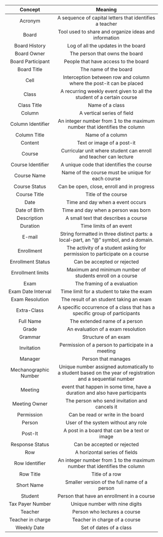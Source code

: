 |        Concept        |                                                   Meaning                                                   |
|:---------------------:|:-----------------------------------------------------------------------------------------------------------:|
|        Acronym        |                           A sequence of capital letters that identifies a teacher                           |
|         Board         |                            Tool used to share and organize ideas and information                            |
|     Board History     |                                     Log of all the updates in the board                                     |
|      Board Owner      |                                       The person that owns the board                                        |
|   Board Participant   |                                    People that have access to the board                                     |
|      Board Title      |                                            The name of the board                                            |
|         Cell          |                     Interception between row and column where the post-it can be placed                     |
|         Class         |                    A recurring weekly event given to all the student of a certain course                    |
|      Class Title      |                                               Name of a class                                               |
|        Column         |                                         A vertical series of field                                          |
|   Column Identifier   |                  An integer number from 1 to the maximum number that identifies the column                  |
|     Column Title      |                                              Name of a column                                               |
|        Content        |                                         Text or image of a post-it                                          |
|        Course         |                      Curricular unit where student can enroll and teacher can lecture                       |
|   Course Identifier   |                                  A unique code that identifies the course                                   |
|      Course Name      |                              Name of the course must be unique for each course                              |
|     Course Status     |                               Can be  open,  close,  enroll and  in progress                                |
|     Course Title      |                                             Title of the course                                             |
|         Date          |                                      Time and day when a event occurs                                       |
|     Date of Birth     |                                     Time and day when a person was born                                     |
|      Description      |                                    A small text that describes a course                                     |
|       Duration        |                                           Time limits of an event                                           |
|        E-mail         |            String formatted in three distinct parts: a local-part, an “@” symbol, and a domain.             |
|      Enrollment       |                 The activity of a student asking for permission to participate on a course                  |
|   Enrollment Status   |                                         Can be accepted or rejected                                         |
|   Enrollment limits   |                          Maximum and minimum number of students enroll on a course                          |
|         Exam          |                                         The framing of a evaluation                                         |
|  Exam Date Interval   |                                  Time limit for a student to take the exam                                  |
|    Exam Resolution    |                                   The result of an student taking an exam                                   |
|      Extra-Class      |                 A specific occurrence of a class that has a specific group of participants                  |
|       Full Name       |                                        The extended name of a person                                        |
|         Grade         |                                     An evaluation of a exam resolution                                      |
|        Grammar        |                                            Structure of an exam                                             |
|      Invitation       |                             Permission of a person to participate in a meeting                              |
|        Manager        |                                             Person that manages                                             |
| Mechanographic Number | Unique number assigned automatically to a student based on the year of registration and a sequential number |
|        Meeting        |                 event that happen in some time, have a duration and also have participants                  |
|     Meeting Owner     |                                The person who send invitation and cancels it                                |
|      Permission       |                                      Can be read or write in the board                                      |
|        Person         |                                     User of the system without any role                                     |
|        Post-It        |                                A post in a board that can be a text or image                                |
|    Response Status    |                                         Can be accepted or rejected                                         |
|          Row          |                                        A horizontal series of fields                                        |
|    Row Identifier     |                  An integer number from 1 to the maximum number that identifies the column                  |
|       Row Title       |                                               Title of a row                                                |
|      Short Name       |                                Smaller version of the full name of a person                                 |
|        Student        |                                 Person that have an enrollment in a course                                  |
|   Tax Payer Number    |                                       Unique number with nine digits                                        |
|        Teacher        |                                        Person who lectures a course                                         |
|   Teacher in charge   |                                        Teacher in charge of a course                                        |
|      Weekly Date      |                                           Set of dates of a class                                           |

